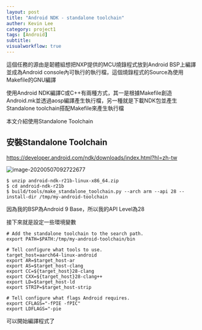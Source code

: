 ```yaml
---
layout: post
title: "Android NDK - standalone toolchain"
auther: Kevin Lee
category: project1
tags: [Android]
subtitle:
visualworkflow: true
---
```


這個任務的源由是韌體組想把NXP提供的MCU燒錄程式放到Android BSP上編譯並成為Android console內可執行的執行檔，這個燒錄程式的Source為使用Makefile的GNU編譯

使用Android NDK編譯C或C++有兩種方式，其一是根據Makefile創造Android.mk並透過aosp編譯產生執行檔，另一種就是下載NDK包並產生Standalone toolchain搭配Makefile來產生執行檔

本文介紹使用Standalone Toolchain

## 安裝Standalone Toolchain

https://developer.android.com/ndk/downloads/index.html?hl=zh-tw

![image-20200507092722677]({{site.baseurl}}/img/image-20200507092722677.png)

```
$ unzip android-ndk-r21b-linux-x86_64.zip
$ cd android-ndk-r21b
$ build/tools/make_standalone_toolchain.py --arch arm --api 28 --install-dir /tmp/my-android-toolchain
```

因為我的BSP為Android 9 Base，所以我的API Level為28

接下來就是設定一些環境變數

```
# Add the standalone toolchain to the search path.
export PATH=$PATH:/tmp/my-android-toolchain/bin

# Tell configure what tools to use.
target_host=aarch64-linux-android
export AR=$target_host-ar
export AS=$target_host-clang
export CC=${target_host}28-clang
export CXX=${target_host}28-clang++
export LD=$target_host-ld
export STRIP=$target_host-strip

# Tell configure what flags Android requires.
export CFLAGS="-fPIE -fPIC"
export LDFLAGS="-pie
```

可以開始編譯程式了
